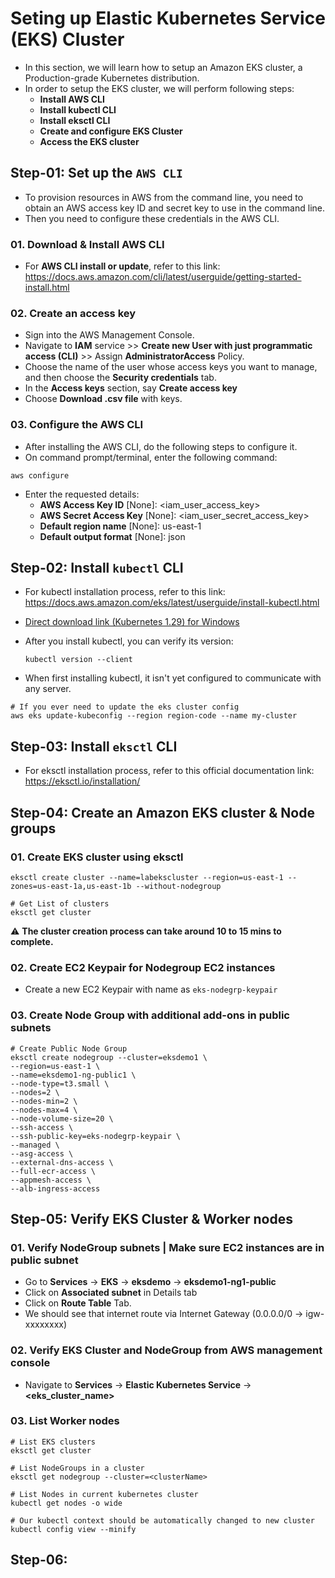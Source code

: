 # Seting up Elastic Kubernetes Service (EKS) Cluster

- In this section, we will learn how to setup an Amazon EKS cluster, a Production-grade Kubernetes distribution.
- In order to setup the EKS cluster, we will perform following steps:
  - **Install AWS CLI**
  - **Install kubectl CLI**
  - **Install eksctl CLI**
  - **Create and configure EKS Cluster**
  - **Access the EKS cluster**

## Step-01: Set up the `AWS CLI`

- To provision resources in AWS from the command line, you need to obtain an AWS access key ID and secret key to use in the command line.
- Then you need to configure these credentials in the AWS CLI.

### 01. Download & Install AWS CLI

- For **AWS CLI install or update**, refer to this link: https://docs.aws.amazon.com/cli/latest/userguide/getting-started-install.html

### 02. Create an access key

- Sign into the AWS Management Console.
- Navigate to **IAM** service >> **Create new User with just programmatic access (CLI)** >> Assign **AdministratorAccess** Policy.
- Choose the name of the user whose access keys you want to manage, and then choose the **Security credentials** tab.
- In the **Access keys** section, say **Create access key**
- Choose **Download .csv file** with keys.

### 03. Configure the AWS CLI

- After installing the AWS CLI, do the following steps to configure it.
- On command prompt/terminal, enter the following command:

```
aws configure
```

- Enter the requested details:
  - **AWS Access Key ID** [None]: <iam_user_access_key>
  - **AWS Secret Access Key** [None]: <iam_user_secret_access_key>
  - **Default region name** [None]: us-east-1
  - **Default output format** [None]: json

## Step-02: Install `kubectl` CLI

- For kubectl installation process, refer to this link:
  https://docs.aws.amazon.com/eks/latest/userguide/install-kubectl.html

- [Direct download link (Kubernetes 1.29) for Windows](https://s3.us-west-2.amazonaws.com/amazon-eks/1.29.0/2024-01-04/bin/windows/amd64/kubectl.exe)

- After you install kubectl, you can verify its version:

  ```
  kubectl version --client
  ```

- When first installing kubectl, it isn't yet configured to communicate with any server.

```
# If you ever need to update the eks cluster config
aws eks update-kubeconfig --region region-code --name my-cluster

```

## Step-03: Install `eksctl` CLI

- For eksctl installation process, refer to this official documentation link: https://eksctl.io/installation/

## Step-04: Create an Amazon EKS cluster & Node groups

### 01. Create EKS cluster using eksctl

```
eksctl create cluster --name=labekscluster --region=us-east-1 --zones=us-east-1a,us-east-1b --without-nodegroup

# Get List of clusters
eksctl get cluster
```

:warning: **The cluster creation process can take around 10 to 15 mins to complete.**

### 02. Create EC2 Keypair for Nodegroup EC2 instances

- Create a new EC2 Keypair with name as `eks-nodegrp-keypair`

### 03. Create Node Group with additional add-ons in public subnets

```
# Create Public Node Group
eksctl create nodegroup --cluster=eksdemo1 \
--region=us-east-1 \
--name=eksdemo1-ng-public1 \
--node-type=t3.small \
--nodes=2 \
--nodes-min=2 \
--nodes-max=4 \
--node-volume-size=20 \
--ssh-access \
--ssh-public-key=eks-nodegrp-keypair \
--managed \
--asg-access \
--external-dns-access \
--full-ecr-access \
--appmesh-access \
--alb-ingress-access
```

## Step-05: Verify EKS Cluster & Worker nodes

### 01. Verify NodeGroup subnets | Make sure EC2 instances are in public subnet

- Go to **Services** -> **EKS** -> **eksdemo** -> **eksdemo1-ng1-public**
- Click on **Associated subnet** in Details tab
- Click on **Route Table** Tab.
- We should see that internet route via Internet Gateway (0.0.0.0/0 -> igw-xxxxxxxx)

### 02. Verify EKS Cluster and NodeGroup from AWS management console

- Navigate to **Services** -> **Elastic Kubernetes Service** -> **<eks_cluster_name>**

### 03. List Worker nodes

```
# List EKS clusters
eksctl get cluster

# List NodeGroups in a cluster
eksctl get nodegroup --cluster=<clusterName>

# List Nodes in current kubernetes cluster
kubectl get nodes -o wide

# Our kubectl context should be automatically changed to new cluster
kubectl config view --minify
```

## Step-06:
